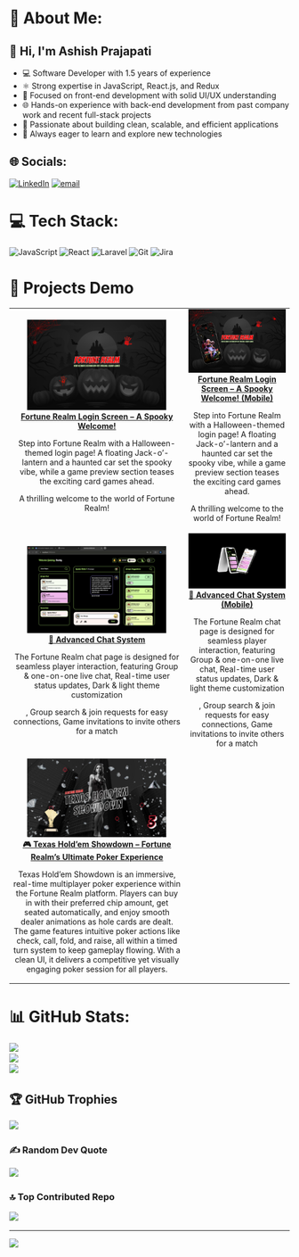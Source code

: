 # 💫 About Me:
## 👋 Hi, I'm Ashish Prajapati
* 💻 Software Developer with 1.5 years of experience
* ⚛️ Strong expertise in JavaScript, React.js, and Redux
* 🎯 Focused on front-end development with solid UI/UX understanding
* 🌐 Hands-on experience with back-end development from past company work and recent full-stack projects
* 🚀 Passionate about building clean, scalable, and efficient applications
* 🧠 Always eager to learn and explore new technologies


## 🌐 Socials:
[![LinkedIn](https://img.shields.io/badge/LinkedIn-%230077B5.svg?logo=linkedin&logoColor=white)](https://linkedin.com/in/ashish-classic) [![email](https://img.shields.io/badge/Email-D14836?logo=gmail&logoColor=white)](mailto:ashish_classic@proton.me) 

# 💻 Tech Stack:
![JavaScript](https://img.shields.io/badge/javascript-%23323330.svg?style=for-the-badge&logo=javascript&logoColor=%23F7DF1E) ![React](https://img.shields.io/badge/react-%2320232a.svg?style=for-the-badge&logo=react&logoColor=%2361DAFB) ![Laravel](https://img.shields.io/badge/laravel-%23FF2D20.svg?style=for-the-badge&logo=laravel&logoColor=white) ![Git](https://img.shields.io/badge/git-%23F05033.svg?style=for-the-badge&logo=git&logoColor=white) ![Jira](https://img.shields.io/badge/jira-%230A0FFF.svg?style=for-the-badge&logo=jira&logoColor=white) 

# 📜 Projects Demo
<table>
  <tr>
    <td align="center">
      <a href="https://vimeo.com/1070551148/a3cb2833d9?ts=0&share=copy">
        <img src="assets/fortune-realm-thumbnail.png" width="250px"/><br/>
        <strong>Fortune Realm Login Screen – A Spooky Welcome!</strong>
      </a>
      <p>
Step into Fortune Realm with a Halloween-themed login page! A floating Jack-o’-lantern and a haunted car set the spooky vibe, while a game preview section teases the exciting card games ahead.

A thrilling welcome to the world of Fortune Realm!</p>
    </td>
    <td align="center">
      <a href="https://vimeo.com/1072794834/2b79c4aee9?ts=0&share=copy">
        <img src="assets/mobile-fortune-realm-thumbnail.png" width="250px"/><br/>
        <strong>Fortune Realm Login Screen – A Spooky Welcome! (Mobile)</strong>
      </a>
      <p>Step into Fortune Realm with a Halloween-themed login page! A floating Jack-o’-lantern and a haunted car set the spooky vibe, while a game preview section teases the exciting card games ahead.

A thrilling welcome to the world of Fortune Realm!</p>
    </td>
  </tr>
  <tr>
    <td align="center">
      <a href="https://vimeo.com/1078178899/3dcb4b3573">
        <img src="assets/chat.png" width="250px"/><br/>
        <strong>💬 Advanced Chat System</strong>
      </a>
      <p>The Fortune Realm chat page is designed for seamless player interaction, featuring Group & one-on-one live chat, Real-time user status updates, Dark & light theme customization

, Group search & join requests for easy connections, Game invitations to invite others for a match

</p>
    </td>
    <td align="center">
      <a href="https://vimeo.com/1080225707/1c3a7259af">
        <img src="assets/mobile-chat.png" width="250px"/><br/>
        <strong>💬 Advanced Chat System (Mobile)</strong>
      </a>
      <p>The Fortune Realm chat page is designed for seamless player interaction, featuring Group & one-on-one live chat, Real-time user status updates, Dark & light theme customization

, Group search & join requests for easy connections, Game invitations to invite others for a match

</p>
    </td>
  </tr>
  <tr>
    <td align="center">
       <a href="https://vimeo.com/1080225707/1c3a7259af">
        <img src="assets/poker.jpg" width="250px"/><br/>
        <strong>🎮 Texas Hold’em Showdown – Fortune Realm’s Ultimate Poker Experience</strong>
      </a>
      <p>Texas Hold’em Showdown is an immersive, real-time multiplayer poker experience within the Fortune Realm platform. Players can buy in with their preferred chip amount, get seated automatically, and enjoy smooth dealer animations as hole cards are dealt. The game features intuitive poker actions like check, call, fold, and raise, all within a timed turn system to keep gameplay flowing. With a clean UI, it delivers a competitive yet visually engaging poker session for all players.</p>
    </td>
    <td align="center">
    </td>
  </tr>
</table>

# 📊 GitHub Stats:
![](https://github-readme-stats.vercel.app/api?username=ashish-web-developer&theme=dark&hide_border=false&include_all_commits=false&count_private=false)<br/>
![](https://nirzak-streak-stats.vercel.app/?user=ashish-web-developer&theme=dark&hide_border=false)<br/>
![](https://github-readme-stats.vercel.app/api/top-langs/?username=ashish-web-developer&theme=dark&hide_border=false&include_all_commits=false&count_private=false&layout=compact)

## 🏆 GitHub Trophies
![](https://github-profile-trophy.vercel.app/?username=ashish-web-developer&theme=gruvbox&no-frame=false&no-bg=false&margin-w=4)

### ✍️ Random Dev Quote
![](https://quotes-github-readme.vercel.app/api?type=horizontal&theme=radical)

### 🔝 Top Contributed Repo
![](https://github-contributor-stats.vercel.app/api?username=ashish-web-developer&limit=5&theme=dark&combine_all_yearly_contributions=true)

---
[![](https://visitcount.itsvg.in/api?id=ashish-web-developer&icon=0&color=0)](https://visitcount.itsvg.in)

<!-- Proudly created with GPRM ( https://gprm.itsvg.in ) -->
